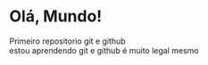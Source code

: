 # Olá, Mundo!

Primeiro repositorio git e github <br>
estou aprendendo git e github
é muito legal mesmo<br>